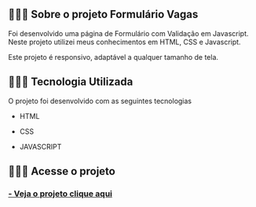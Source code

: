 ## 👩🏽‍💻 Sobre o projeto Formulário Vagas 

Foi desenvolvido uma página de Formulário com Validação em Javascript. Neste projeto utilizei meus conhecimentos em HTML, CSS e Javascript.

Este projeto é responsivo, adaptável a qualquer tamanho de tela.

## 👩🏽‍💻 Tecnologia Utilizada

O projeto foi desenvolvido com as seguintes tecnologias

- HTML

- CSS

- JAVASCRIPT

## 👩🏽‍💻 Acesse o projeto

<h3>
        <a href="https://lyrisnunes.github.io/formulario-trocadetema/"> - Veja o projeto clique aqui </a>
</h3>
